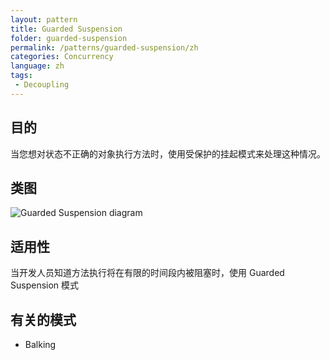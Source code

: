 ```yaml
---
layout: pattern
title: Guarded Suspension
folder: guarded-suspension
permalink: /patterns/guarded-suspension/zh
categories: Concurrency
language: zh
tags:
 - Decoupling
---
```


## 目的
当您想对状态不正确的对象执行方法时，使用受保护的挂起模式来处理这种情况。
## 类图
![Guarded Suspension diagram](./etc/guarded-suspension.png)

## 适用性
当开发人员知道方法执行将在有限的时间段内被阻塞时，使用 Guarded Suspension 模式
## 有关的模式

* Balking 
